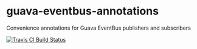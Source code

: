 # guava-eventbus-annotations
Convenience annotations for Guava EventBus publishers and subscribers

[![Travis CI Build Status](https://travis-ci.org/antonywarner/guava-eventbus-annotations.png)](https://travis-ci.org/https://travis-ci.org/antonywarner/guava-eventbus-annotations)